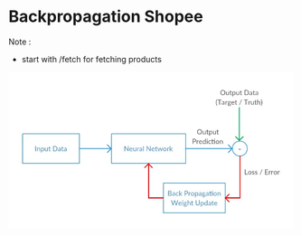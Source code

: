 # Backpropagation Shopee

Note : 

- start with /fetch for fetching products

![Backpropagation](backpropagation.jpeg)